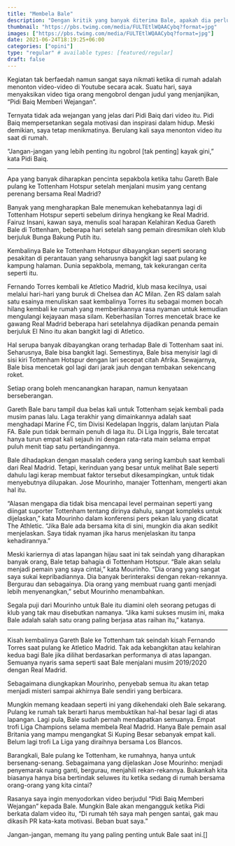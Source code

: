 ```yaml
---
title: "Membela Bale"
description: "Dengan kritik yang banyak diterima Bale, apakah dia perlu dibela?"
thumbnail: "https://pbs.twimg.com/media/FULTEtlWQAACybq?format=jpg"
images: ["https://pbs.twimg.com/media/FULTEtlWQAACybq?format=jpg"]
date: 2021-06-24T18:19:25+06:00
categories: ["opini"]
type: "regular" # available types: [featured/regular]
draft: false
---
```


Kegiatan tak berfaedah namun sangat saya nikmati ketika di rumah adalah menonton video-video di Youtube secara acak. Suatu hari, saya menyaksikan video tiga orang mengobrol dengan judul yang menjanjikan, “Pidi Baiq Memberi Wejangan”.

Ternyata tidak ada wejangan yang jelas dari Pidi Baiq dari video itu. Pidi Baiq mempersetankan segala motivasi dan inspirasi dalam hidup. Meski demikian, saya tetap menikmatinya. Berulang kali saya menonton video itu saat di rumah.

“Jangan-jangan yang lebih penting itu ngobrol [tak penting] kayak gini,” kata Pidi Baiq.


***

Apa yang banyak diharapkan pencinta sepakbola ketika tahu Gareth Bale pulang ke Tottenham Hotspur setelah menjalani musim yang centang perenang bersama Real Madrid?

Banyak yang mengharapkan Bale menemukan kehebatannya lagi di Tottenham Hotspur seperti sebelum dirinya hengkang ke Real Madrid. Fairuz Insani, kawan saya, menulis soal harapan Kelahiran Kedua Gareth Bale di Tottenham, beberapa hari setelah sang pemain diresmikan oleh klub berjuluk Bunga Bakung Putih itu.

Kembalinya Bale ke Tottenham Hotspur dibayangkan seperti seorang pesakitan di perantauan yang seharusnya bangkit lagi saat pulang ke kampung halaman. Dunia sepakbola, memang, tak kekurangan cerita seperti itu.

Fernando Torres kembali ke Atletico Madrid, klub masa kecilnya, usai melalui hari-hari yang buruk di Chelsea dan AC Milan. Zen RS dalam salah satu esainya menuliskan saat kembalinya Torres itu sebagai momen bocah hilang kembali ke rumah yang memberikannya rasa nyaman untuk kemudian mengulangi kejayaan masa silam. Keberhasilan Torres mencetak brace ke gawang Real Madrid beberapa hari setelahnya dijadikan penanda pemain berjuluk El Nino itu akan bangkit lagi di Atletico.

Hal serupa banyak dibayangkan orang terhadap Bale di Tottenham saat ini. Seharusnya, Bale bisa bangkit lagi. Semestinya, Bale bisa menyisir lagi di sisi kiri Tottenham Hotspur dengan lari secepat citah Afrika. Sewajarnya, Bale bisa mencetak gol lagi dari jarak jauh dengan tembakan sekencang roket.

Setiap orang boleh mencanangkan harapan, namun kenyataan berseberangan.

Gareth Bale baru tampil dua belas kali untuk Tottenham sejak kembali pada musim panas lalu. Laga terakhir yang dimainkannya adalah saat menghadapi Marine FC, tim Divisi Kedelapan Inggris, dalam lanjutan Piala FA. Bale pun tidak bermain penuh di laga itu. Di Liga Inggris, Bale tercatat hanya turun empat kali sejauh ini dengan rata-rata main selama empat puluh menit tiap satu pertandingannya.

Bale dihadapkan dengan masalah cedera yang sering kambuh saat kembali dari Real Madrid. Tetapi, kerinduan yang besar untuk melihat Bale seperti dahulu lagi kerap membuat faktor tersebut dikesampingkan, untuk tidak menyebutnya dilupakan. Jose Mourinho, manajer Tottenham, mengerti akan hal itu.

“Alasan mengapa dia tidak bisa mencapai level permainan seperti yang diingat suporter Tottenham tentang dirinya dahulu, sangat kompleks untuk dijelaskan,” kata Mourinho dalam konferensi pers pekan lalu yang dicatat The Athletic. “Jika Bale ada bersama kita di sini, mungkin dia akan sedikit menjelaskan. Saya tidak nyaman jika harus menjelaskan itu tanpa kehadirannya.”

Meski kariernya di atas lapangan hijau saat ini tak seindah yang diharapkan banyak orang, Bale tetap bahagia di Tottenham Hotspur. “Bale akan selalu menjadi pemain yang saya cintai,” kata Mourinho. “Dia orang yang sangat saya sukai kepribadiannya. Dia banyak berinteraksi dengan rekan-rekannya. Bergurau dan sebagainya. Dia orang yang membuat ruang ganti menjadi lebih menyenangkan,” sebut Mourinho menambahkan.

Segala puji dari Mourinho untuk Bale itu diamini oleh seorang petugas di klub yang tak mau disebutkan namanya. “Jika kami sukses musim ini, maka Bale adalah salah satu orang paling berjasa atas raihan itu,” katanya.

***

Kisah kembalinya Gareth Bale ke Tottenham tak seindah kisah Fernando Torres saat pulang ke Atletico Madrid. Tak ada kebangkitan atau kelahiran kedua bagi Bale jika dilihat berdasarkan performanya di atas lapangan. Semuanya nyaris sama seperti saat Bale menjalani musim 2019/2020 dengan Real Madrid.

Sebagaimana diungkapkan Mourinho, penyebab semua itu akan tetap menjadi misteri sampai akhirnya Bale sendiri yang berbicara.

Mungkin memang keadaan seperti ini yang dikehendaki oleh Bale sekarang. Pulang ke rumah tak berarti harus membuktikan hal-hal besar lagi di atas lapangan. Lagi pula, Bale sudah pernah mendapatkan semuanya. Empat trofi Liga Champions selama membela Real Madrid. Hanya Bale pemain asal Britania yang mampu mengangkat Si Kuping Besar sebanyak empat kali. Belum lagi trofi La Liga yang diraihnya bersama Los Blancos.

Barangkali, Bale pulang ke Tottenham, ke rumahnya, hanya untuk bersenang-senang. Sebagaimana yang dijelaskan Jose Mourinho: menjadi penyemarak ruang ganti, bergurau, menjahili rekan-rekannya. Bukankah kita biasanya hanya bisa bertindak seluwes itu ketika sedang di rumah bersama orang-orang yang kita cintai?

Rasanya saya ingin menyodorkan video berjudul “Pidi Baiq Memberi Wejangan” kepada Bale. Mungkin Bale akan mengangguk ketika Pidi berkata dalam video itu, “Di rumah téh saya mah pengen santai, gak mau dikasih PR kata-kata motivasi. Beban buat saya.”

Jangan-jangan, memang itu yang paling penting untuk Bale saat ini.[]